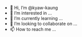 - 👋 Hi, I’m @kyaw-kaung
- 👀 I’m interested in ...
- 🌱 I’m currently learning ...
- 💞️ I’m looking to collaborate on ...
- 📫 How to reach me ...

<!---
kyaw-kaung/kyaw-kaung is a ✨ special ✨ repository because its `README.md` (this file) appears on your GitHub profile.
You can click the Preview link to take a look at your changes.
--->
